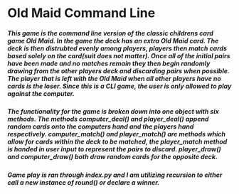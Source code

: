 # Old Maid Command Line

##### This game is the command line version of the classic childrens card game Old Maid. In the game the deck has an extra Old Maid card. The deck is then distrubted evenly among players, players then match cards based solely on the card(suit does not matter). Once all of the initial pairs have been made and no matches remain they then begin randomly drawing from the other players deck and discarding pairs when possible. The player that is left with the Old Maid when all other players have no cards is the loser. Since this is a CLI game, the user is only allowed to play against the computer. 

##### The functionality for the game is broken down into one object with six methods. The methods computer_deal() and player_deal() append random cards onto the computers hand and the players hand respectively. computer_match() and player_match() are methods which allow for cards within the deck to be matched, the player_match method is handed in user input to represent the pairs to discard. player_draw() and computer_draw() both draw random cards for the opposite deck. 

##### Game play is ran through index.py and I am utilizing recursion to either call a new instance of round() or declare a winner.